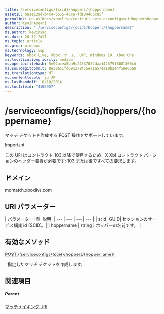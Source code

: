 ```yaml
---
title: /serviceconfigs/{scid}/hoppers/{hoppername}
assetID: ba1e129d-b4c4-6535-46ce-fd184465c85f
permalink: en-us/docs/xboxlive/rest/uri-serviceconfigsscidhoppershoppername.html
author: KevinAsgari
description: " /serviceconfigs/{scid}/hoppers/{hoppername}"
ms.author: kevinasg
ms.date: 20-12-2017
ms.topic: article
ms.prod: windows
ms.technology: uwp
keywords: Xbox Live, Xbox, ゲーム, UWP, Windows 10, Xbox One
ms.localizationpriority: medium
ms.openlocfilehash: 5e02a4ea5ba9c21337032daad44579f6001360cd
ms.sourcegitcommit: 8e30651fd691378455ea1a57da10b2e4f50e66a0
ms.translationtype: MT
ms.contentlocale: ja-JP
ms.lasthandoff: 10/10/2018
ms.locfileid: "4506957"
---
```

# <a name="serviceconfigsscidhoppershoppername"></a>/serviceconfigs/{scid}/hoppers/{hoppername}

マッチ チケットを作成する POST 操作をサポートしています。

> [!IMPORTANT]
> この URI はコントラクト 103 以降で使用するため、X Xbl コントラクト バージョンのヘッダー要素が必要です: 103 または後ですべての要求します。

<a id="ID4ER"></a>


## <a name="domain"></a>ドメイン
momatch.xboxlive.com  
<a id="ID4EW"></a>


## <a name="uri-parameters"></a>URI パラメーター

| パラメーター| 型| 説明|
| --- | --- | --- | --- |
| scid| GUID| セッションのサービス構成 id (SCID)。|
| hoppername | string | ホッパーの名前です。 |

<a id="ID4E2B"></a>


## <a name="valid-methods"></a>有効なメソッド

[POST (/serviceconfigs/{scid}/hoppers/{hoppername})](uri-serviceconfigsscidhoppershoppernamepost.md)

&nbsp;&nbsp;指定したマッチ チケットを作成します。

<a id="ID4EFC"></a>


## <a name="see-also"></a>関連項目

<a id="ID4EHC"></a>


##### <a name="parent"></a>Parent  

[マッチメイキング URI](atoc-reference-matchtickets.md)
